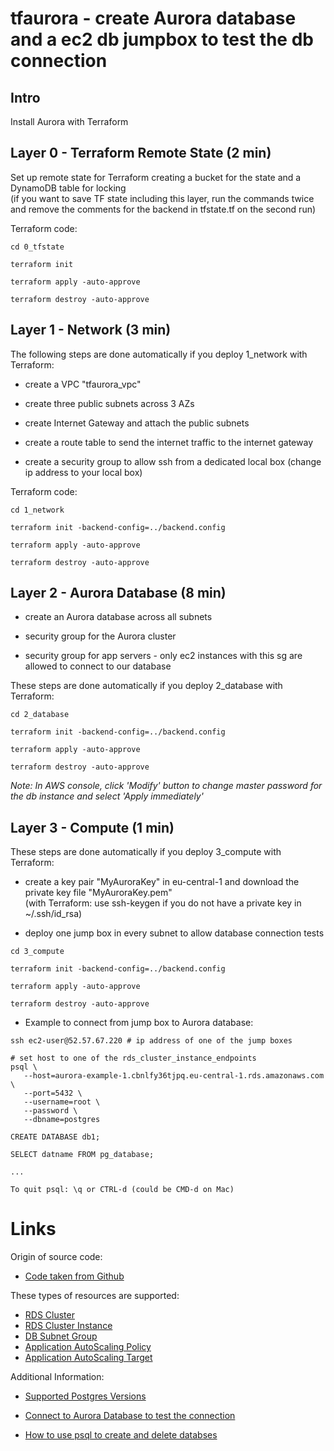 # tfaurora - create Aurora database and a ec2 db jumpbox to test the db connection

## Intro

Install Aurora with Terraform

## Layer 0 - Terraform Remote State (2 min)

Set up remote state for Terraform creating a bucket for the state and a DynamoDB table for locking<br>
(if you want to save TF state including this layer, run the commands twice and remove the comments for the backend in tfstate.tf on the second run)

Terraform code:
```
cd 0_tfstate

terraform init

terraform apply -auto-approve

terraform destroy -auto-approve
```

## Layer 1 - Network (3 min)

The following steps are done automatically if you deploy 1_network with Terraform:

* create a VPC "tfaurora_vpc" 

* create three public subnets across 3 AZs 

* create Internet Gateway and attach the public subnets

* create a route table to send the internet traffic to the internet gateway

* create a security group to allow ssh from a dedicated local box (change ip address to your local box)

Terraform code:
```
cd 1_network

terraform init -backend-config=../backend.config

terraform apply -auto-approve

terraform destroy -auto-approve
```

## Layer 2 - Aurora Database (8 min)

* create an Aurora database across all subnets

* security group for the Aurora cluster

* security group for app servers - only ec2 instances with this sg are allowed to connect to our database

These steps are done automatically if you deploy 2_database with Terraform:

```
cd 2_database

terraform init -backend-config=../backend.config

terraform apply -auto-approve

terraform destroy -auto-approve
```

*Note: In AWS console, click 'Modify' button to change master password for the db instance and select 'Apply immediately'*

## Layer 3 - Compute (1 min)

These steps are done automatically if you deploy 3_compute with Terraform:

* create a key pair "MyAuroraKey" in eu-central-1 and download the private key file "MyAuroraKey.pem"<br>
(with Terraform: use ssh-keygen if you do not have a private key in ~/.ssh/id_rsa)

* deploy one jump box in every subnet to allow database connection tests

```
cd 3_compute

terraform init -backend-config=../backend.config

terraform apply -auto-approve

terraform destroy -auto-approve
```

* Example to connect from jump box to Aurora database:

```
ssh ec2-user@52.57.67.220 # ip address of one of the jump boxes

# set host to one of the rds_cluster_instance_endpoints
psql \
   --host=aurora-example-1.cbnlfy36tjpq.eu-central-1.rds.amazonaws.com \
   --port=5432 \
   --username=root \
   --password \
   --dbname=postgres

CREATE DATABASE db1;

SELECT datname FROM pg_database;

...

To quit psql: \q or CTRL-d (could be CMD-d on Mac)
```

# Links

Origin of source code:

* [Code taken from Github](https://github.com/terraform-aws-modules/terraform-aws-rds-aurora)

These types of resources are supported:

* [RDS Cluster](https://www.terraform.io/docs/providers/aws/r/rds_cluster.html)
* [RDS Cluster Instance](https://www.terraform.io/docs/providers/aws/r/rds_cluster_instance.html)
* [DB Subnet Group](https://www.terraform.io/docs/providers/aws/r/db_subnet_group.html)
* [Application AutoScaling Policy](https://www.terraform.io/docs/providers/aws/r/appautoscaling_policy.html)
* [Application AutoScaling Target](https://www.terraform.io/docs/providers/aws/r/appautoscaling_target.html)

Additional Information:
* [Supported Postgres Versions](https://docs.aws.amazon.com/AmazonRDS/latest/UserGuide/CHAP_PostgreSQL.html#PostgreSQL.Concepts.General.DBVersions)

* [Connect to Aurora Database to test the connection](https://docs.aws.amazon.com/AmazonRDS/latest/UserGuide/USER_ConnectToPostgreSQLInstance.html)

* [How to use psql to create and delete databses](https://dataguide.prisma.io/postgresql/create-and-delete-databases-and-tables)
